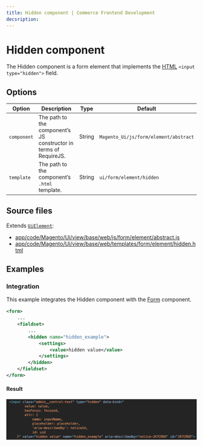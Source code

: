 ```yaml
---
title: Hidden component | Commerce Frontend Development
decsription:
---
```


# Hidden component

The Hidden component is a form element that implements the [HTML](https://glossary.magento.com/html) `<input type="hidden">` field.

## Options

| Option | Description | Type | Default |
| --- | --- | --- | --- |
| `component` | The path to the component’s JS constructor in terms of RequireJS. | String | `Magento_Ui/js/form/element/abstract` |
| `template` | The path to the component’s `.html` template. | String | `ui/form/element/hidden` |

## Source files

Extends [`UiElement`](concepts/element.md):

-  [app/code/Magento/Ui/view/base/web/js/form/element/abstract.js](https://github.com/magento/magento2/blob/2.4/app/code/Magento/Ui/view/base/web/js/form/element/abstract.js)
-  [app/code/Magento/Ui/view/base/web/templates/form/element/hidden.html](https://github.com/magento/magento2/blob/2.4/app/code/Magento/Ui/view/base/web/templates/form/element/hidden.html)

## Examples

### Integration

This example integrates the Hidden component with the [Form](form.html) component.

```xml
<form>
    ...
    <fieldset>
        ...
        <hidden name="hidden_example">
            <settings>
                <value>hidden value</value>
            </settings>
        </hidden>
    </fieldset>
</form>
```

#### Result

![Hidden Component example](../_images/ui-components/ui-hidden-result.png)
